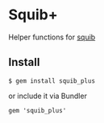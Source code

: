 # Squib+

Helper functions for [squib](https://github.com/andymeneely/squib)

## Install

```
$ gem install squib_plus
```

or include it via Bundler

```
gem 'squib_plus' 
```
